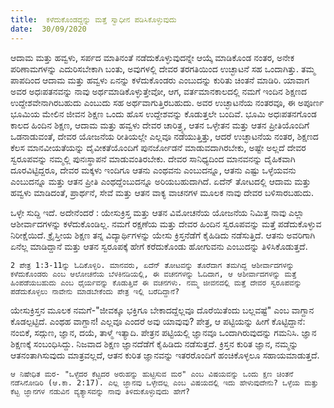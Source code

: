 ```yaml
---
title:  ಕಳೆದುಕೊಂಡದ್ದನ್ನು ಮತ್ತೆ ಸ್ವಾಧೀನ ಪಡಿಸಿಕೊಳ್ಳುವುದು
date:  30/09/2020
---
```


ಆದಾಮ ಮತ್ತು ಹವ್ವಳು, ಸರ್ಪದ ಮಾತಿನಂತೆ ನಡೆದುಕೊಳ್ಳುವುದನ್ನೇ ಆಯ್ಕೆ ಮಾಡಿಕೊಂಡ ನಂತರ, ಅನೇಕ ಪರಿಣಾಮಗಳನ್ನು ಎದುರಿಸಬೇಕಾಗಿ ಬಂತು, ಅವುಗಳಲ್ಲಿ ದೇವರ ತರಗತಿಯಿಂದ ಉಚ್ಛಾಟನೆ ಸಹ ಒಂದಾಗಿತ್ತು. ತಮ್ಮ ಪಾಪದಿಂದ ಆದಾಮ ಮತ್ತು ಹವ್ವಳು ಏನನ್ನು ಕಳೆದುಕೊಂಡರು ಎಂಬುದನ್ನು ಕುರಿತು ಚಿಂತನೆ ಮಾಡಿರಿ. ಯಾವಾಗ ಅವರ ಅಧಃಪತನವನ್ನು ನಾವು ಅರ್ಥಮಾಡಿಕೊಳ್ಳುತ್ತೇವೋ, ಆಗ, ವರ್ತಮಾನಕಾಲದಲ್ಲಿ ನಮಗೆ ಇಂದಿನ ಶಿಕ್ಷಣದ ಉದ್ದೇಶವೇನಾಗಿರಬಹುದು ಎಂಬುದು ಸಹ ಅರ್ಥವಾಗುತ್ತಿರಬಹುದು. ಅವರ ಉಚ್ಛಾಟನೆಯ ನಂತರವೂ, ಈ ಅಪೂರ್ಣ ಭೂಮಿಯ ಮೇಲಿನ ಜೀವನ ಶಿಕ್ಷಣ ಒಂದು ಹೊಸ ಉದ್ದೇಶವನ್ನು ಕೊಡುತ್ತಲೇ ಬಂದಿವೆ. ಭೂಮಿ ಅಧಃಪತನಗೊಂಡ ಕಾಲದ ಹಿಂದಿನ ಶಿಕ್ಷಣ, ಆದಾಮ ಮತ್ತು ಹವ್ವಳು ದೇವರ ಚಾರಿತ್ರ್ಯ, ಆತನ ಒಳ್ಳೇತನ ಮತ್ತು ಆತನ ಪ್ರೀತಿಯೊಂದಿಗೆ ಒಡನಾಡುವಂತೆ, ದೇವರ ಯೋಜನೆಯ ರೀತಿಯಲ್ಲೇ ಎಲ್ಲವೂ ನಡೆಯುತ್ತಿತ್ತು, ಆದರೆ ಉಚ್ಛಾಟನೆಯ ನಂತರ, ಶಿಕ್ಷಣದ ಕೆಲಸ ಮಾನವೀಯತೆಯನ್ನು ದೈವೀಕತೆಯೊಂದಿಗೆ ಪುನರ್ಜೋಡನೆ ಮಾಡುವದಾಗಿರಬೇಕು, ಅಷ್ಟೇ ಅಲ್ಲದೆ ದೇವರ ಸ್ವರೂಪವನ್ನು ನಮ್ಮಲ್ಲಿ ಪುನಃಸ್ಥಾಪನೆ ಮಾಡುವಂತಿರಬೇಕು. ದೇವರ ಸಾನಿಧ್ಯದಿಂದ ಮಾನವನನ್ನು ದೈಹಿಕವಾಗಿ ದೂರವಿಟ್ಟಿದ್ದರೂ, ದೇವರ ಮಕ್ಕಳು ಇಂದಿಗೂ ಆತನು ಎಂಥವನು ಎಂಬುದನ್ನೂ, ಆತನು ಎಷ್ಟು ಒಳ್ಳೆಯವನು ಎಂಬುದನ್ನೂ ಮತ್ತು ಆತನ ಪ್ರೀತಿ ಎಂಥದ್ದೆಂಬುದನ್ನೂ ಅರಿಯಬಹುದಾಗಿದೆ. ಏದೆನ್ ತೋಟದಲ್ಲಿ ಆದಾಮ ಮತ್ತು ಹವ್ವಳು ಮಾಡಿದಂತೆ, ಪ್ರಾರ್ಥನೆ, ಸೇವೆ ಮತ್ತು ಆತನ ವಾಕ್ಯ ವಾಚನಗಳ ಮೂಲಕ ನಾವು ದೇವರ ಬಳಿಸಾರಬಹುದು.

ಒಳ್ಳೇ ಸುದ್ದಿ ಇದೆ. ಅದೇನೆಂದರೆ : ಯೇಸುಕ್ರಿಸ್ತ ಮತ್ತು ಆತನ ವಿಮೋಚನೆಯ ಯೋಜನೆಯ ನಿಮಿತ್ತ ನಾವು ಎಲ್ಲಾ ಆಶೀರ್ವಾದಗಳನ್ನು ಕಳೆದುಕೊಂಡಿಲ್ಲ. ನಮಗೆ ರಕ್ಷಣೆಯ ಮತ್ತು ದೇವರ ಹಿಂದಿನ ಸ್ವರೂಪವನ್ನು ಮತ್ತೆ ಪಡೆದುಕೊಳ್ಳುವ ನಿರೀಕ್ಷೆಯಿದೆ. ಕ್ರೈಸ್ತೀಯ ಶಿಕ್ಷಣ ತನ್ನ ವಿದ್ಯಾರ್ಥಿಗಳನ್ನು ಯೇಸು ಕ್ರಿಸ್ತನೆಡೆಗೆ ಕೈಹಿಡಿದು ನಡೆಸುತ್ತಿದೆ. ಆತನು ಅವರಿಗಾಗಿ ಏನೆಲ್ಲ ಮಾಡಿದ್ದಾನೆ ಮತ್ತು ಆತನ ಸ್ವರೂಪಕ್ಕೆ ಹೇಗೆ ಕರೆದುಕೊಂಡು ಹೋಗುವನು ಎಂಬುದನ್ನು ತಿಳಿಸಿಕೊಡುತ್ತದೆ.

`2 ಪೇತ್ರ 1:3-11ನ್ನು ಓದಿಕೊಳ್ಳಿರಿ. ಮಾನವರು, ಏದೆನ್ ತೋಟವನ್ನು ತೊರೆದಾಗ ತಮಗಿದ್ದ ಆಶೀರ್ವಾದಗಳನ್ನು ಕಳೆದುಕೊಂಡರು ಎಂಬ ಆಲೋಚನೆಯ ಬೆಳಕಿನಡಿಯಲ್ಲಿ, ಈ ವಚನಗಳನ್ನು ಓದಿದಾಗ, ಆ ಆಶೀರ್ವಾದಗಳನ್ನು ಮತ್ತೆ ಹಿಂಪಡೆಯಬಹುದು ಎಂಬ ಧೈರ್ಯವನ್ನು ಕೊಡುತ್ತಿವೆ ಈ ವಚನಗಳು. ನಮ್ಮ ಜೀವನದಲ್ಲಿ ಮತ್ತೆ ದೇವರ ಸ್ವರೂಪವನ್ನು ಪಡೆದುಕೊಳ್ಳಲು ನಾವೇನು ಮಾಡಬೇಕೆಂದು ಪೇತ್ರ ಇಲ್ಲಿ ಬರೆದಿದ್ದಾನೆ?`

ಯೇಸುಕ್ರಿಸ್ತನ ಮೂಲಕ ನಮಗೆ-"ಜೀವಕ್ಕೂ ಭಕ್ತಿಗೂ ಬೇಕಾದದ್ದೆಲ್ಲವೂ ದೊರೆಯಿತೆಂದು ಬಲ್ಲವಷ್ಟೆ" ಎಂಬ ವಾಗ್ದಾನ ಕೊಡಲ್ಪಟ್ಟಿದೆ. ಎಂಥಹ ವಾಗ್ದಾನ! ಎಲ್ಲವೂ ಎಂದರೆ ಅವು ಯಾವುವು? ಪೇತ್ರ, ಆ ಪಟ್ಟಿಯನ್ನು ಹೀಗೆ ಕೊಟ್ಟಿದ್ದಾನೆ: ನಂಬಿಕೆ, ಸದ್ಗುಣ, ಜ್ಞಾನ, ದಯೆ, ತಾಳ್ಮೆ ಇತ್ಯಾದಿ. ಪೇತ್ರನ ಪಟ್ಟಿಯಲ್ಲಿ ಜ್ಞಾನವೂ ಒಂದಾಗಿರುವುದನ್ನು ಗಮನಿಸಿ. ಜ್ಞಾನ ಶಿಕ್ಷಣಕ್ಕೆ ಸಂಬಂಧಿಸಿದ್ದು. ನಿಜವಾದ ಶಿಕ್ಷಣ ಜ್ಞಾನದೆಡೆಗೆ ಕೈಹಿಡಿದು ನಡೆಸುತ್ತದೆ. ಕ್ರಿಸ್ತನ ಕುರಿತ ಜ್ಞಾನ, ನಮ್ಮನ್ನು ಆತನಂತಾಗಿಸುವುದು ಮಾತ್ರವಲ್ಲದೆ, ಆತನ ಕುರಿತ ಜ್ಞಾನವನ್ನು ಇತರರೊಂದಿಗೆ ಹಂಚಿಕೊಳ್ಳಲೂ ಸಹಾಯಮಾಡುತ್ತದೆ.

`ಆ ನಿಷೇಧಿತ ಮರ- "ಒಳ್ಳೆದರ ಕೆಟ್ಟದರ ಅರುಹನ್ನು ಹುಟ್ಟಿಸುವ ಮರ" ಎಂಬ ವಿಷಯವನ್ನು ಒಂದು ಕ್ಷಣ ಚಿಂತನೆ ನಡೆಸಿನೋಡಿರಿ (ಆ.ಕಾ. 2:17). ಎಲ್ಲ ಜ್ಞಾನವು ಒಳ್ಳೇದಲ್ಲ ಎಂಬ ವಿಷಯದಲ್ಲಿ ಇದು ಹೇಳುವುದೇನು? ಒಳ್ಳೆಯ ಮತ್ತು ಕೆಟ್ಟ ಜ್ಞಾನಗಳ ನಡುವಿನ ವ್ಯತ್ಯಾಸವನ್ನು ನಾವು ತಿಳಿದುಕೊಳ್ಳುವುದು ಹೇಗೆ?`
